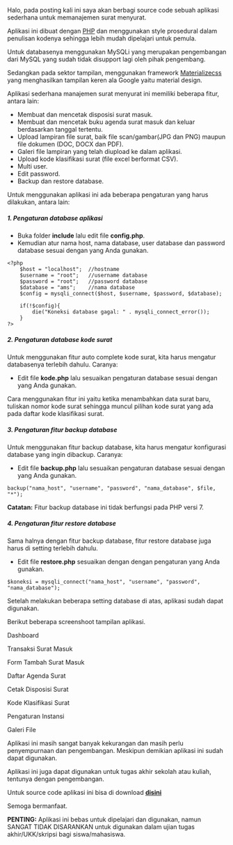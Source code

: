 <!--t Aplikasi Sederhana Manajemen Surat Menyurat dengan PHP dan MySQLi t-->
<!--d Aplikasi sederhana manajemen surat dengan PHP, MySQLi dan Materializecss. Sebuah aplikasi sederhana untuk mengelola surat menyurat dengan tampilan material design. d-->
<!--tag source code tag-->
<!--image https://masrud.com/content/images/sc.png image-->

Halo, pada posting kali ini saya akan berbagi source code sebuah aplikasi sederhana untuk memanajemen surat menyurat.

Aplikasi ini dibuat dengan [PHP][1] dan  menggunakan style prosedural dalam penulisan kodenya sehingga lebih mudah dipelajari untuk pemula.

Untuk databasenya menggunakan MySQLi  yang merupakan pengembangan dari MySQL yang sudah tidak disupport lagi oleh pihak pengembang.

Sedangkan pada sektor tampilan, menggunakan framework [Materializecss][2] yang menghasilkan tampilan keren ala Google yaitu material design.

Aplikasi sederhana manajemen surat menyurat ini memiliki beberapa fitur, antara lain:

  - Membuat dan mencetak disposisi surat masuk.
  - Membuat dan mencetak buku agenda surat masuk dan keluar berdasarkan tanggal tertentu.
  - Upload lampiran file surat, baik file scan/gambar(JPG dan PNG) maupun file dokumen (DOC, DOCX dan PDF).
  - Galeri file lampiran yang telah diupload ke dalam aplikasi.
  - Upload kode klasifikasi surat (file excel berformat CSV).
  - Multi user.
  - Edit password.
  - Backup dan restore database.

Untuk menggunakan aplikasi ini ada beberapa pengaturan yang harus dilakukan, antara lain:

<h5>1. Pengaturan database aplikasi</h5>

 - Buka folder **include** lalu edit file **config.php**.
 - Kemudian atur nama host, nama database, user database dan password database sesuai dengan yang Anda gunakan.

```
<?php
    $host = "localhost";  //hostname
    $username = "root";   //username database
    $password = "root";   //password database
    $database = "ams";    //nama database
    $config = mysqli_connect($host, $username, $password, $database);

    if(!$config){
        die("Koneksi database gagal: " . mysqli_connect_error());
    }
?>
```

<h5>2. Pengaturan database kode surat</h5>

Untuk menggunakan fitur auto complete kode surat, kita harus mengatur databasenya terlebih dahulu. Caranya:

 - Edit file **kode.php** lalu sesuaikan pengaturan database sesuai dengan yang Anda gunakan.

Cara menggunakan fitur ini yaitu ketika menambahkan data surat baru, tuliskan nomor kode surat sehingga muncul pilihan kode surat yang ada pada daftar kode klasifikasi surat.

<h5>3. Pengaturan fitur backup database</h5>
Untuk menggunakan fitur backup database, kita harus mengatur konfigurasi database yang ingin dibackup. Caranya:

 - Edit file **backup.php** lalu sesuaikan pengaturan database sesuai dengan yang Anda gunakan.

```
backup("nama_host", "username", "password", "nama_database", $file, "*");
```

<div class="warning"><b>Catatan:</b> Fitur backup database ini tidak berfungsi pada PHP versi 7.</div>

<h5>4. Pengaturan fitur restore database</h5>
Sama halnya dengan fitur backup database, fitur restore database juga harus di setting terlebih dahulu.

 - Edit file **restore.php** sesuaikan dengan dengan pengaturan yang Anda gunakan.

```
$koneksi = mysqli_connect("nama_host", "username", "password", "nama_database");
```

Setelah melakukan beberapa setting database di atas, aplikasi sudah dapat digunakan.

Berikut beberapa screenshoot tampilan aplikasi.

<amp-img src="https://masrud.com/content/images/20170417105239-dashboard.jpg" width="800" height="450" layout="responsive" alt="Dashboard"></amp-img>
<figcaption>Dashboard</figcaption>

<amp-img src="https://masrud.com/content/images/20170417105536-tsm.jpg" width="800" height="450" layout="responsive" alt="Transaksi Surat Masuk"></amp-img>
<figcaption>Transaksi Surat Masuk</figcaption>

<amp-img src="https://masrud.com/content/images/20170417105605-tambah_sm.jpg" width="800" height="450" layout="responsive" alt="Form Tambah Surat Masuk"></amp-img>
<figcaption>Form Tambah Surat Masuk</figcaption>

<amp-img src="https://masrud.com/content/images/20170417105626-agenda.jpg" width="800" height="450" layout="responsive" alt="Daftar Agenda Surat"></amp-img>
<figcaption>Daftar Agenda Surat</figcaption>

<amp-img src="https://masrud.com/content/images/20170417105655-cetak%20disposisi.jpg" width="800" height="450" layout="responsive" alt="Cetak Disposisi Surat"></amp-img>
<figcaption>Cetak Disposisi Surat</figcaption>

<amp-img src="https://masrud.com/content/images/20170417105733-kode%20klasifikasi.jpg" width="800" height="450" layout="responsive" alt="Kode Klasifikasi Surat"></amp-img>
<figcaption>Kode Klasifikasi Surat</figcaption>

<amp-img src="https://masrud.com/content/images/20170417105753-instansi.jpg" width="800" height="450" layout="responsive" alt="Pengaturan Instansi"></amp-img>
<figcaption>Pengaturan Instansi</figcaption>

<amp-img src="https://masrud.com/content/images/20170417105811-galeri%20file.jpg" width="800" height="450" layout="responsive" alt="Galeri File"></amp-img>
<figcaption>Galeri File</figcaption>

Aplikasi ini masih sangat banyak kekurangan dan masih perlu penyempurnaan dan pengembangan. Meskipun demikian aplikasi ini sudah dapat digunakan.

Aplikasi ini juga dapat digunakan untuk tugas akhir sekolah atau kuliah, tentunya dengan pengembangan.

Untuk source code aplikasi ini bisa di download <u>**<a href="https://goo.gl/8ckM3B" target="_blank">disini</a>**</u>

Semoga bermanfaat.

<div class="warning"><b>PENTING:</b> Aplikasi ini bebas untuk dipelajari dan digunakan, namun SANGAT TIDAK DISARANKAN untuk digunakan dalam ujian tugas akhir/UKK/skripsi bagi siswa/mahasiswa.</div>

  [1]: https://masrud.com/tag/php
  [2]: http://materializecss.com/